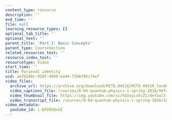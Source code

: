 ```yaml
---
content_type: resource
description: ''
end_time: ''
file: null
learning_resource_types: []
optional_tab_title: ''
optional_text: ''
parent_title: 'Part 1: Basic Concepts'
parent_type: CourseSection
related_resources_text: ''
resource_index_text: ''
resourcetype: Video
start_time: ''
title: Parseval identity
uid: aefb540c-9207-d448-ea44-f2b6f95c74e7
video_files:
  archive_url: https://archive.org/download/MIT8.04S16/MIT8_04S16_lec08_s2_300k.mp4
  video_captions_file: /courses/8-04-quantum-physics-i-spring-2016/94fa252959415ec1833216910f92d54d_i-bP2OkQxUI.vtt
  video_thumbnail_file: https://img.youtube.com/vi/hGUoyLuhcZI/default.jpg
  video_transcript_file: /courses/8-04-quantum-physics-i-spring-2016/1ecf608054792711ab67e8ff9192a9ef_i-bP2OkQxUI.pdf
video_metadata:
  youtube_id: i-bP2OkQxUI
---
```

